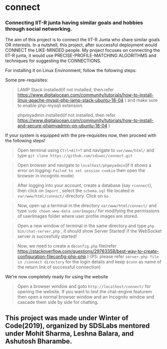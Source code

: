 # connect
### Connecting IIT-R junta having similar goals and hobbies through social networking.

The aim of this project is to connect the IIT-R Junta who share similar goals OR
interests. In a nutshell, this project, after successful deployment would CONNECT
the LIKE-MINDED people. My project focuses on connecting the IIT-R junta, it would
use PRECISE-PROFILE-MATCHING ALGORITHMS and techniques for suggesting the
CONNECTIONS.

For installing it on Linux Environment, follow the following steps:

Some pre-requisites:

> LAMP Stack installed(if not installed, then refer https://www.digitalocean.com/community/tutorials/how-to-install-linux-apache-mysql-php-lamp-stack-ubuntu-18-04 ) and make sure to enable php-mysqli extension.

> phpmyadmin installed(if not installed, then refer https://www.digitalocean.com/community/tutorials/how-to-install-and-secure-phpmyadmin-on-ubuntu-18-04 )

If your system is equipped with the pre-requisites now, then proceed with the following steps!

> Open terminal using `Ctrl+Alt+T` and navigate to `var/www/html/` and type `git clone https://github.com/sdswoc/connect.git`

> Open browser and navigate to `localhost/phpmyadmin`(if it shows a error on logging:
```Failed to set session cookie``` 
then open the browser in incognito mode)

> After logging into your account, create a database (say `rconnect`), then click on `Import` , select the `schema.sql` file located in `var/www/html/connect/` directory. Click on `Go` .

> Now, open up a terminal in the directory `var/www/html/connect/` and type `sudo chown www-data userImages/` for modifying the permissions of userImages folder where user profile images are stored.

> Open a new window of terminal in the same directory and type `php bin/chat-server.php` , it should show Server Started! if the WebSocket server is succesfully started!

> Now, we need to create a `dbconfig.php` file(refer https://stackoverflow.com/questions/29763358/best-way-to-create-configuration-fileconfig-php-php ) (PS: please refer `server.php file in /connect directory` for the login details and keep `$conn` as name of the return link of successful connection)

We're now completely ready for using the website

>Open a browser window and goto `http://localhost/connect/` for opening the website.
>If you want to test the chat-engine featurem then open a normal browser window and an Incognito window and cascade them side by side for chatting.

## This project was made under Winter of Code(2019), organized by SDSLabs mentored under Mohit Sharma, Leshna Balara, and Ashutosh Bharambe.

